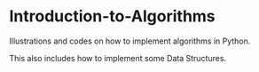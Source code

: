 # Introduction-to-Algorithms

Illustrations and codes on how to implement algorithms in Python. 

This also includes how to implement some Data Structures. 
